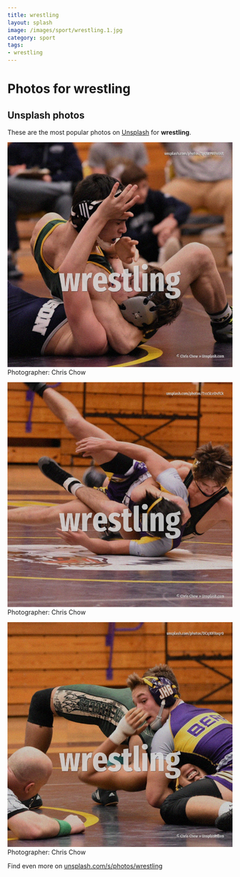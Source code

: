 ```yaml
---
title: wrestling
layout: splash
image: /images/sport/wrestling.1.jpg
category: sport
tags:
- wrestling
---
```

# Photos for wrestling
 
## Unsplash photos
These are the most popular photos on [Unsplash](https://unsplash.com) for **wrestling**.
 
![wrestling](/images/sport/wrestling.1.jpg)
Photographer:  Chris Chow
 
![wrestling](/images/sport/wrestling.2.jpg)
Photographer:  Chris Chow
 
![wrestling](/images/sport/wrestling.3.jpg)
Photographer:  Chris Chow
 
Find even more on [unsplash.com/s/photos/wrestling](https://unsplash.com/s/photos/wrestling)
 
